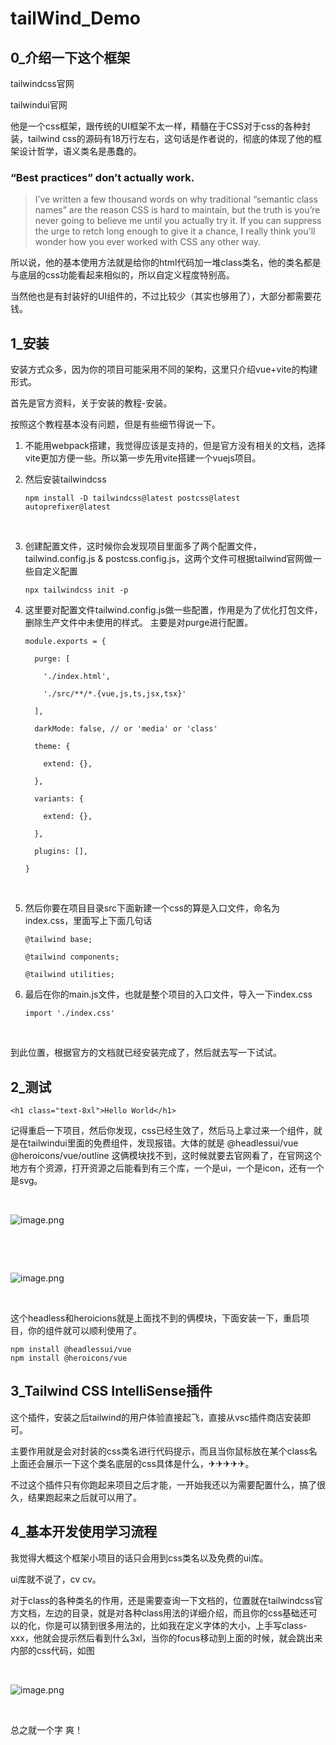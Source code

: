 # tailWind_Demo
## 0_介绍一下这个框架

tailwindcss官网

tailwindui官网

他是一个css框架，跟传统的UI框架不太一样，精髓在于CSS对于css的各种封装，tailwind css的源码有18万行左右，这句话是作者说的，彻底的体现了他的框架设计哲学，语义类名是愚蠢的。

### “Best practices” don’t actually work.

> I’ve written a few thousand words on why traditional “semantic class names” are the reason CSS is hard to maintain, but the truth is you’re never going to believe me until you actually try it. If you can suppress the urge to retch long enough to give it a chance, I really think you'll wonder how you ever worked with CSS any other way.

所以说，他的基本使用方法就是给你的html代码加一堆class类名，他的类名都是与底层的css功能看起来相似的，所以自定义程度特别高。

当然他也是有封装好的UI组件的，不过比较少（其实也够用了），大部分都需要花钱。

## 1_安装

安装方式众多，因为你的项目可能采用不同的架构，这里只介绍vue+vite的构建形式。

首先是官方资料，关于安装的教程-安装。

按照这个教程基本没有问题，但是有些细节得说一下。

1. 不能用webpack搭建，我觉得应该是支持的，但是官方没有相关的文档，选择vite更加方便一些。所以第一步先用vite搭建一个vuejs项目。

2. 然后安装tailwindcss

   ```
   npm install -D tailwindcss@latest postcss@latest autoprefixer@latest
   ```

   ﻿

3. 创建配置文件，这时候你会发现项目里面多了两个配置文件，  tailwind.config.js & postcss.config.js，这两个文件可根据tailwind官网做一些自定义配置

   ```
   npx tailwindcss init -p
   ```

4. 这里要对配置文件tailwind.config.js做一些配置，作用是为了优化打包文件，删除生产文件中未使用的样式。  主要是对purge进行配置。

   

   ```
   module.exports = {
   ```

   ```
     purge: [
   ```

   ```
       './index.html',
   ```

   ```
       './src/**/*.{vue,js,ts,jsx,tsx}'
   ```

   ```
     ],
   ```

   ```
     darkMode: false, // or 'media' or 'class'
   ```

   ```
     theme: {
   ```

   ```
       extend: {},
   ```

   ```
     },
   ```

   ```
     variants: {
   ```

   ```
       extend: {},
   ```

   ```
     },
   ```

   ```
     plugins: [],
   ```

   ```
   }
   ```

   ﻿

   

5. 然后你要在项目目录src下面新建一个css的算是入口文件，命名为index.css，里面写上下面几句话

   ```
   @tailwind base;
   ```

   ```
   @tailwind components;
   ```

   ```
   @tailwind utilities;
   ```

6. 最后在你的main.js文件，也就是整个项目的入口文件，导入一下index.css 

   ```
   import './index.css'
   ```

   ﻿

到此位置，根据官方的文档就已经安装完成了，然后就去写一下试试。

## 2_测试 

```
<h1 class="text-8xl">Hello World</h1>
```

记得重启一下项目，然后你发现，css已经生效了，然后马上拿过来一个组件，就是在tailwindui里面的免费组件，发现报错。大体的就是 @headlessui/vue @heroicons/vue/outline 这俩模块找不到，这时候就要去官网看了，在官网这个地方有个资源，打开资源之后能看到有三个库，一个是ui，一个是icon，还有一个是svg。

﻿



![image.png](https://atlas.pingcode.com/files/public/616e9bdff39d56582df63fed)

﻿

﻿



![image.png](https://atlas.pingcode.com/files/public/616e9c1cb1e304f662d59a74)

﻿

这个headless和heroicions就是上面找不到的俩模块，下面安装一下，重启项目，你的组件就可以顺利使用了。

```
npm install @headlessui/vue
npm install @heroicons/vue
```

## 3_Tailwind CSS IntelliSense插件

这个插件，安装之后tailwind的用户体验直接起飞，直接从vsc插件商店安装即可。

主要作用就是会对封装的css类名进行代码提示，而且当你鼠标放在某个class名上面还会展示一下这个类名底层的css具体是什么，✈✈✈✈✈。

不过这个插件只有你跑起来项目之后才能，一开始我还以为需要配置什么，搞了很久，结果跑起来之后就可以用了。

## 4_基本开发使用学习流程

我觉得大概这个框架小项目的话只会用到css类名以及免费的ui库。

ui库就不说了，cv cv。

对于class的各种类名的作用，还是需要查询一下文档的，位置就在tailwindcss官方文档，左边的目录，就是对各种class用法的详细介绍，而且你的css基础还可以的化，你是可以猜到很多用法的，比如我在定义字体的大小，上手写class-xxx，他就会提示然后看到什么3xl，当你的focus移动到上面的时候，就会跳出来内部的css代码，如图

﻿



![image.png](https://atlas.pingcode.com/files/public/616e9e9f7c4ff343d69f0930)

﻿

总之就一个字 爽！